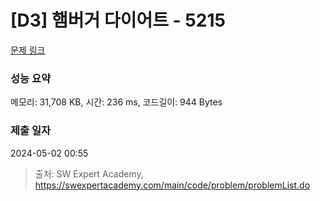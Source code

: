 # [D3] 햄버거 다이어트 - 5215 

[문제 링크](https://swexpertacademy.com/main/code/problem/problemDetail.do?contestProbId=AWT-lPB6dHUDFAVT) 

### 성능 요약

메모리: 31,708 KB, 시간: 236 ms, 코드길이: 944 Bytes

### 제출 일자

2024-05-02 00:55



> 출처: SW Expert Academy, https://swexpertacademy.com/main/code/problem/problemList.do